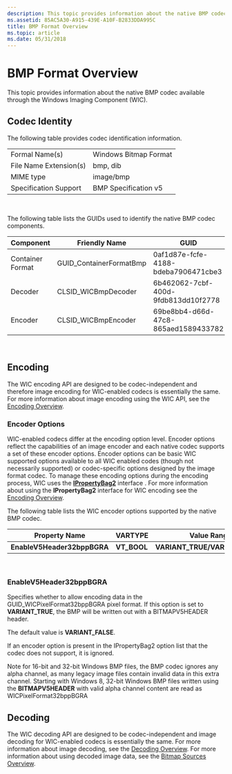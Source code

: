 ```yaml
---
description: This topic provides information about the native BMP codec available through the Windows Imaging Component (WIC).
ms.assetid: 85AC5A30-A915-439E-A10F-B2833DDA995C
title: BMP Format Overview
ms.topic: article
ms.date: 05/31/2018
---
```


# BMP Format Overview

This topic provides information about the native BMP codec available through the Windows Imaging Component (WIC).

## Codec Identity

The following table provides codec identification information.



|                        |                       |
|------------------------|-----------------------|
| Formal Name(s)         | Windows Bitmap Format |
| File Name Extension(s) | bmp, dib              |
| MIME type              | image/bmp             |
| Specification Support  | BMP Specification v5  |



 

The following table lists the GUIDs used to identify the native BMP codec components.



| Component        | Friendly Name            | GUID                                |
|------------------|--------------------------|-------------------------------------|
| Container Format | GUID\_ContainerFormatBmp | 0af1d87e-fcfe-4188-bdeba7906471cbe3 |
| Decoder          | CLSID\_WICBmpDecoder     | 6b462062-7cbf-400d-9fdb813dd10f2778 |
| Encoder          | CLSID\_WICBmpEncoder     | 69be8bb4-d66d-47c8-865aed1589433782 |



 

## Encoding

The WIC encoding API are designed to be codec-independent and therefore image encoding for WIC-enabled codecs is essentially the same. For more information about image encoding using the WIC API, see the [Encoding Overview](-wic-creating-encoder.md).

### Encoder Options

WIC-enabled codecs differ at the encoding option level. Encoder options reflect the capabilities of an image encoder and each native codec supports a set of these encoder options. Encoder options can be basic WIC supported options available to all WIC enabled codes (though not necessarily supported) or codec-specific options designed by the image format codec. To manage these encoding options during the encoding process, WIC uses the [**IPropertyBag2**](/previous-versions/windows/internet-explorer/ie-developer/platform-apis/aa768192(v=vs.85)) interface . For more information about using the **IPropertyBag2** interface for WIC encoding see the [Encoding Overview](-wic-creating-encoder.md).

The following table lists the WIC encoder options supported by the native BMP codec.



| Property Name               | VARTYPE      | Value Range                      | Default Value      |
|-----------------------------|--------------|----------------------------------|--------------------|
| **EnableV5Header32bppBGRA** | **VT\_BOOL** | **VARIANT\_TRUE/VARIANT\_FALSE** | **VARIANT\_FALSE** |



 

### EnableV5Header32bppBGRA

Specifies whether to allow encoding data in the GUID\_WICPixelFormat32bppBGRA pixel format. If this option is set to **VARIANT\_TRUE**, the BMP will be written out with a BITMAPV5HEADER header.

The default value is **VARIANT\_FALSE**.

If an encoder option is present in the IPropertyBag2 option list that the codec does not support, it is ignored.

Note for 16-bit and 32-bit Windows BMP files, the BMP codec ignores any alpha channel, as many legacy image files contain invalid data in this extra channel. Starting with Windows 8, 32-bit Windows BMP files written using the **BITMAPV5HEADER** with valid alpha channel content are read as WICPixelFormat32bppBGRA

## Decoding

The WIC decoding API are designed to be codec-independent and image decoding for WIC-enabled codecs is essentially the same. For more information about image decoding, see the [Decoding Overview](-wic-creating-decoder.md). For more information about using decoded image data, see the [Bitmap Sources Overview](-wic-bitmapsources.md).

 

 
